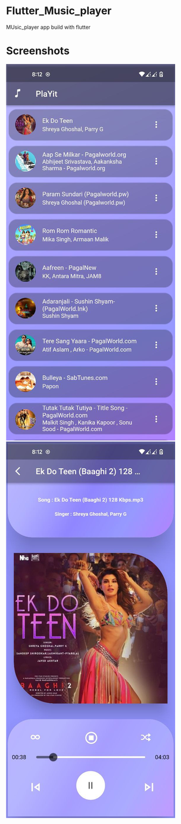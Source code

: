 # Flutter_Music_player
MUsic_player app build with flutter

# Screenshots
 
![Screenshots](https://github.com/adarshsudhi/Flutter_music_player/blob/main/assets/first.jpg?raw=true)
![screenshots](https://github.com/adarshsudhi/Flutter_music_player/blob/main/assets/second.jpg?raw=true)
